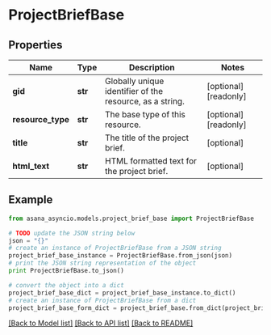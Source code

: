 # ProjectBriefBase


## Properties

Name | Type | Description | Notes
------------ | ------------- | ------------- | -------------
**gid** | **str** | Globally unique identifier of the resource, as a string. | [optional] [readonly] 
**resource_type** | **str** | The base type of this resource. | [optional] [readonly] 
**title** | **str** | The title of the project brief. | [optional] 
**html_text** | **str** | HTML formatted text for the project brief. | [optional] 

## Example

```python
from asana_asyncio.models.project_brief_base import ProjectBriefBase

# TODO update the JSON string below
json = "{}"
# create an instance of ProjectBriefBase from a JSON string
project_brief_base_instance = ProjectBriefBase.from_json(json)
# print the JSON string representation of the object
print ProjectBriefBase.to_json()

# convert the object into a dict
project_brief_base_dict = project_brief_base_instance.to_dict()
# create an instance of ProjectBriefBase from a dict
project_brief_base_form_dict = project_brief_base.from_dict(project_brief_base_dict)
```
[[Back to Model list]](../README.md#documentation-for-models) [[Back to API list]](../README.md#documentation-for-api-endpoints) [[Back to README]](../README.md)


